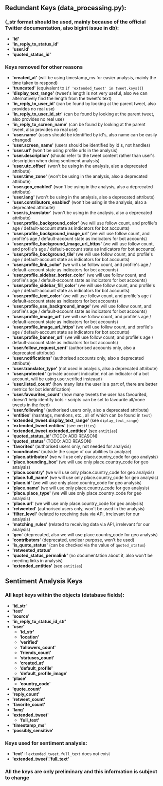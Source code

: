## Redundant Keys (data_processing.py):

### (_str format should be used, mainly because of the official Twitter documentation, also bigint issue in db):

- **'id'**
- **'in_reply_to_status_id'**
- **'user.id'**
- **'quoted_status_id'**

### Keys removed for other reasons

- **'created_at'** (will be using timestamp_ms for easier analysis, mainly the
  time taken to respond)
- **'truncated'** (equivalent to `if 'extended_tweet' in tweet.keys()`)
- **'display_text_range'** (tweet's length is not very useful, also we can
  alternatively find the length from the tweet's text)
- **'in_reply_to_user_id'** (can be found by looking at the parent tweet, also
  provides no real use)
- **'in_reply_to_user_id_str'** (can be found by looking at the parent tweet,
  also provides no real use)
- **'in_reply_to_screen_name'** (can be found by looking at the parent tweet,
  also provides no real use)
- **'user.name'** (users should be identified by id's, also name can be easily
  changed)
- **'user.screen_name'** (users should be identified by id's, not handles)
- **'user.url'** (won't be using profile urls in the analysis)
- **'user.description'** (should refer to the tweet content rather than user's
  description when doing sentiment analysis)
- **'user.utc_offset'** (won't be using in the analysis, also a deprecated
  attribute)
- **'user.time_zone'** (won't be using in the analysis, also a deprecated
  attribute)
- **'user.geo_enabled'** (won't be using in the analysis, also a deprecated
  attribute)
- **'user.lang'** (won't be using in the analysis, also a deprecated attribute)
- **'user.contributors_enabled'** (won't be using in the analysis, also a
  deprecated attribute)
- **'user.is_translator'** (won't be using in the analysis, also a deprecated
  attribute)
- **'user.profile_background_color'** (we will use follow count, and profile's
  age / default-account state as indicators for bot accounts)
- **'user.profile_background_image_url'** (we will use follow count, and
  profile's age / default-account state as indicators for bot accounts)
- **'user.profile_background_image_url_https'** (we will use follow count, and
  profile's age / default-account state as indicators for bot accounts)
- **'user.profile_background_tile'** (we will use follow count, and profile's
  age / default-account state as indicators for bot accounts)
- **'user.profile_link_color'** (we will use follow count, and profile's age /
  default-account state as indicators for bot accounts)
- **'user.profile_sidebar_border_color'** (we will use follow count, and
  profile's age / default-account state as indicators for bot accounts)
- **'user.profile_sidebar_fill_color'** (we will use follow count, and profile's
  age / default-account state as indicators for bot accounts)
- **'user.profile_text_color'** (we will use follow count, and profile's age /
  default-account state as indicators for bot accounts)
- **'user.profile_use_background_image'** (we will use follow count, and
  profile's age / default-account state as indicators for bot accounts)
- **'user.profile_image_url'** (we will use follow count, and profile's age /
  default-account state as indicators for bot accounts)
- **'user.profile_image_url_https'** (we will use follow count, and profile's
  age / default-account state as indicators for bot accounts)
- **'user.profile_banner_url'** (we will use follow count, and profile's age /
  default-account state as indicators for bot accounts)
- **'user.follow_request_sent'** (authorised accounts only, also a deprecated
  attribute)
- **'user.notifications'** (authorised accounts only, also a deprecated
  attribute)
- **'user.translator_type'** (not used in analysis, also a deprecated attribute)
- **'user.protected'** (private account indicator, not an indicator of a bot
  account, will be using user.verified insteaad)
- **'user.listed_count'** (how many lists the user is a part of, there are
  better metrics for bot identification)
- **'user.favourites_count'** (how many tweets the user has favourited, doesn't
  help identify bots - scripts can be set to favourite all/none tweets in the
  feed)
- **'user.following'** (authorised users only, also a deprecated attribute)
- **'entities'** (hashtags, mentions, etc., all of which can be found in `text`)
- **'extended_tweet.display_text_range'** (see `diplay_text_range`)
- **'extended_tweet.entities'** (see `entities`)
- **'extended_tweet.extended_entities'** (see `entities`)
- **'quoted_status_id'** (TODO: ADD REASON)
- **'quoted_status'** (TODO: ADD REASON)
- **'favorited'** (authorised users only, not needed for analysis)
- **'coordinates'** (outside the scope of our abilities to analyze)
- **'place.attributes'** (we will use only place.country_code for geo analysis)
- **'place.bounding_box'** (we will use only place.country_code for geo analysis)
- **'place.country'** (we will use only place.country_code for geo analysis)
- **'place.full_name'** (we will use only place.country_code for geo analysis)
- **'place.id'** (we will use only place.country_code for geo analysis)
- **'place.name'** (we will use only place.country_code for geo analysis)
- **'place.place_type'** (we will use only place.country_code for geo analysis)
- **'place.url'** (we will use only place.country_code for geo analysis)
- **'retweeted'** (authorised users only, won't be used in the analysis)
- **'filter_level'** (related to receiving data via API, irrelevant for our 
  analysis)
- **'matching_rules'** (related to receiving data via API, irrelevant for our 
  analysis)
- **'geo'** (deprecated, also we will use place.country_code for geo analysis)
- **'contributors'** (deprecated, unclear purpose, won't be used)
- **'is_quote_status'** (can be checked via the value of `quoted_status`)
- **'retweeted_status'** 
- **'quoted_status_permalink'** (no documentation about it, also won't be 
  needing links in analysis)
- **'extended_entities'** (see `entities`)

## Sentiment Analysis Keys

### All kept keys within the objects (database fields):

- **'id_str'**
- **'text'**
- **'source'**
- **'in_reply_to_status_id_str'**
- **'user'**
    - **'id_str'**
    - **'location'**
    - **'verified'**
    - **'followers_count'**
    - **'friends_count'**
    - **'statuses_count'**
    - **'created_at'**
    - **'default_profile'**
    - **'default_profile_image'**
- **'place'**
    - **'country_code'**
- **'quote_count'**
- **'reply_count'**
- **'retweet_count'**
- **'favorite_count'**
- **'lang'**
- **'extended_tweet'**
    - **'full_text'**
- **'timestamp_ms'**
- **'possibly_sensitive'**

### Keys used for sentiment analysis:

- **'text'** if `extended_tweet.full_text` does not exist
- **'extended_tweet'.'full_text'**

### All the keys are only preliminary and this information is subject to change

